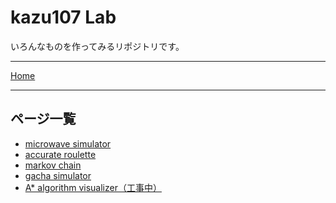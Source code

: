 # kazu107 Lab

いろんなものを作ってみるリポジトリです。
- - -
[Home](https://lab.kazu107.net/)
- - -
## ページ一覧

- [microwave simulator](https://lab.kazu107.net/microwave/)
- [accurate roulette](https://lab.kazu107.net/roulette/)
- [markov chain](https://lab.kazu107.net/markov/)
- [gacha simulator](https://lab.kazu107.net/probability/)
- [A* algorithm visualizer（工事中）](https://lab.kazu107.net/aster/)
